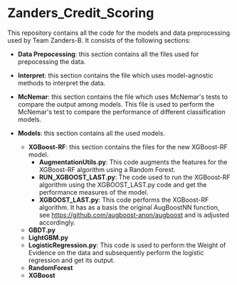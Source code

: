# Zanders_Credit_Scoring
This repository contains all the code for the models and data preprocessing used by Team Zanders-B. It consists of the following sections:

- **Data Prepocessing**: this section contains all the files used for prepocessing the data.

- **Interpret**: this section contains the file which uses model-agnostic methods to interpret the data.

- **McNemar**: this section contains the file which uses McNemar's tests to compare the output among models.
 This file is used to perform the McNemar's test to compare the performance of different classification models.

- **Models**: this section contains all the used models.

  - **XGBoost-RF**: this section contains the files for the new XGBoost-RF model.
    - **AugmentationUtils.py**: This code augments the features for the XGBoost-RF algorithm using a Random Forest.
    - **RUN_XGBOOST_LAST.py**: The code used to run the XGBoost-RF algorithm using the XGBOOST_LAST.py code and get the performance measures of the model.
    - **XGBOOST_LAST.py**: This code performs the XGBoost-RF algorithm. It has as a basis the original AugBoostNN function, see https://github.com/augboost-anon/augboost and is adjusted accordingly.
  - **GBDT.py**
  - **LightGBM.py**
  - **LogisticRegression.py**: This code is used to perform the Weight of Evidence on the data and subsequently perform the logistic regression and get its output.
  - **RandomForest**
  - **XGBoost**
 

